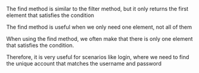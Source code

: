 
The find method is similar to the filter method, but it only returns the first element that satisfies the condition

The find method is useful when we only need one element, not all of them

When using the find method, we often make that there is only one element that satisfies the condition.

Therefore, it is very useful for scenarios like login, where we need to find the unique account that matches the username and password